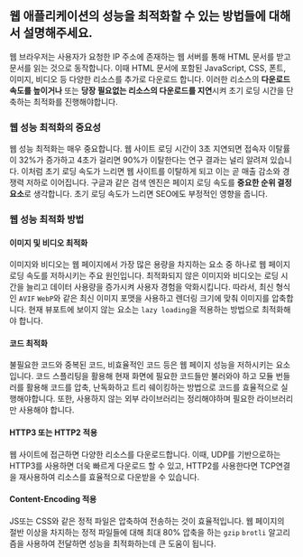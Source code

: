 ## 웹 애플리케이션의 성능을 최적화할 수 있는 방법들에 대해서 설명해주세요.

웹 브라우저는 사용자가 요청한 IP 주소에 존재하는 웹 서버를 통해 HTML 문서를 받고 문서를 읽는 것으로 동작합니다.
이때 HTML 문서에 포함된 JavaScript, CSS, 폰트, 이미지, 비디오 등 다양한 리소스를 추가로 다운로드 합니다.
이러한 리소스의 **다운로드 속도를 높이거나** 또는 **당장 필요없는 리소스의 다운로드를 지연**시켜 초기 로딩 시간을 단축하는 최적화를 진행해야합니다.

### 웹 성능 최적화의 중요성

웹 성능 최적화는 매우 중요합니다. 웹 사이트 로딩 시간이 3초 지연되면 접속자 이탈률이 32%가 증가하고 4초가 걸리면 90%가 이탈한다는 연구 결과는 널리 알려져 있습니다.
이처럼 초기 로딩 속도가 느리면 웹 사이트를 이탈하게 되고 이는 곧 매출 감소와 경쟁력 저하로 이어집니다.
구글과 같은 검색 엔진은 페이지 로딩 속도를 **중요한 순위 결정 요소**로 생각합니다. 초기 로딩 속도가 느리면 SEO에도 부정적인 영향을 줍니다.

### 웹 성능 최적화 방법

#### 이미지 및 비디오 최적화

이미지와 비디오는 웹 페이지에서 가장 많은 용량을 차지하는 요소 중 하나로 웹 페이지 로딩 속도를 저하시키는 주요 원인입니다.
최적화되지 않은 이미지와 비디오는 로딩 시간을 늘리고 데이터 사용량을 증가시켜 사용자 경험을 악화시킵니다.
따라서, 최신 형식인 `AVIF` `WebP`와 같은 최신 이미지 포맷을 사용하고 렌더링 크기에 맞춰 이미지를 압축합니다. 현재 뷰포트에 보이지 않는 요소는 `lazy loading`을 적용하는 방법으로 최적화해야 합니다.

#### 코드 최적화

불필요한 코드와 중복된 코드, 비효율적인 코드 등은 웹 페이지 성능을 저하시키는 요소입니다.
코드 스플리팅을 활용해 현재 화면에 필요한 코드들만 불러와야 하고 모듈 번들러를 활용해 코드를 압축, 난독화하고 트리 쉐이킹하는 방법으로 코드를 효율적으로 실행해야합니다.
또한, 사용하지 않는 외부 라이브러리는 정리해야하며 필요한 라이브러리만 사용해야 합니다.

#### HTTP3 또는 HTTP2 적용

웹 사이트에 접근하면 다양한 리소스를 다운로드합니다.
이때, UDP를 기반으로하는 HTTP3를 사용하면 더욱 빠르게 다운로드 할 수 있고, HTTP2를 사용한다면 TCP연결을 재사용하여 리소스를 효율적으로 다운받을 수 있습니다.

#### Content-Encoding 적용

JS또는 CSS와 같은 정적 파일은 압축하여 전송하는 것이 효율적입니다.
웹 페이지의 절반 이상을 차지하는 정적 파일들에 대해 최대 80% 압축을 하는 `gzip` `brotli` 알고리즘을 사용하여 전달하면 성능을 최적화하는데 큰 도움이 됩니다.
